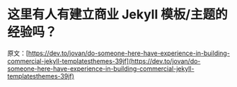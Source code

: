 # 这里有人有建立商业 Jekyll 模板/主题的经验吗？

原文：[https://dev.to/jovan/do-someone-here-have-experience-in-building-commercial-jekyll-templatesthemes-39jf](https://dev.to/jovan/do-someone-here-have-experience-in-building-commercial-jekyll-templatesthemes-39jf)